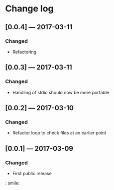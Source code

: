 # Change log

## [0.0.4] — 2017-03-11

### Changed
- Refactoring

## [0.0.3] — 2017-03-11

### Changed
- Handling of stdio should now be more portable

## [0.0.2] — 2017-03-10

### Changed
- Refactor loop to check files at an earlier point

## [0.0.1] — 2017-03-09

### Changed
- First public release

: smile:
